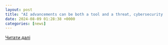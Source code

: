 ```yaml
---
layout: post
title: "AI advancements can be both a tool and a threat, cybersecurity officials say | Fox News"
date: 2024-08-09 01:28:38 +0000
categories: [news]
---
```


[Читати далі](https://www.foxnews.com/politics/ai-advancements-can-both-tool-threat-cybersecurity-officials-say)
